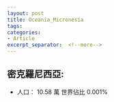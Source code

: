 ```yaml
---
layout: post
title: Oceania_Micronesia
tags: 
categories:
- Article
excerpt_separator:  <!--more-->
---
```

## 密克羅尼西亞:
- 人口： 10.58 萬 世界佔比 0.001%